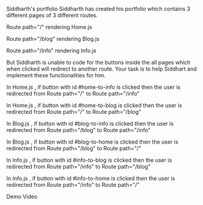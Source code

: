 Siddharth's portfolio
Siddharth has created his portfolio which contains 3 different pages of 3 different routes.

Route path="/" rendering Home.js

Route path="/blog" rendering Blog.js

Route path="/Info" rendering Info.js

But Siddharth is unable to code for the buttons inside the all pages which when clicked will redirect to another route. Your task is to help Siddhart and implement these functionalities for him.

In Home.js , if button with id #home-to-info is clicked then the user is redirected from Route path="/" to Route path="/info"

In Home.js , if button with id #home-to-blog is clicked then the user is redirected from Route path="/" to Route path="/blog"

In Blog.js , if button with id #blog-to-info is clicked then the user is redirected from Route path="/blog" to Route path="/info"

In Blog.js , if button with id #blog-to-home is clicked then the user is redirected from Route path="/blog" to Route path="/"

In Info.js , if button with id #info-to-blog is clicked then the user is redirected from Route path="/info" to Route path="/blog"

In Info.js , if button with id #info-to-home is clicked then the user is redirected from Route path="/info" to Route path="/"

Demo Video
